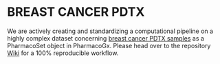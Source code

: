 # BREAST CANCER PDTX

We are actively creating and standardizing a computational pipeline on a highly complex dataset concerning [breast cancer PDTX samples](https://www.ncbi.nlm.nih.gov/pmc/articles/PMC5037319/) as a PharmacoSet object in PharmacoGx. Please head over to the repository [Wiki](https://github.com/bhklab/BreastPDTX/wiki) for a 100% reproducible workflow.
